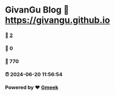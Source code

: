 # GivanGu Blog :link: https://givangu.github.io 
### :page_facing_up: [2](https://givangu.github.io/tag.html) 
### :speech_balloon: 0 
### :hibiscus: 770 
### :alarm_clock: 2024-06-20 11:56:54 
### Powered by :heart: [Gmeek](https://github.com/Meekdai/Gmeek)
